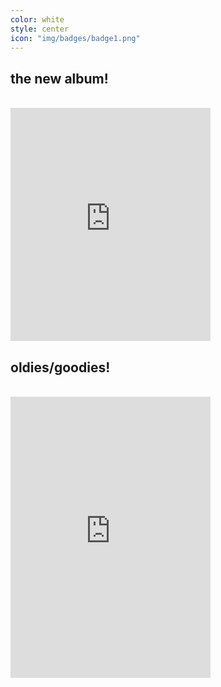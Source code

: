 ```yaml
---
color: white 
style: center
icon: "img/badges/badge1.png"
---
```



<div>
<h2><strong>the new album!</strong></h2>
<br>
<iframe style="border: 0; min-width: 320px; width: 50%; height: 373px;" src="http://bandcamp.com/EmbeddedPlayer/album=1882608609/size=large/bgcol=333333/linkcol=e99708/artwork=small/transparent=true/" seamless><a href="http://music.runawayfive.com/album/lunar-colony-revolt">Lunar Colony Revolt by The Runaway Five</a></iframe>
</div>

<div>
<h2><strong>oldies/goodies!</strong></h2>
<br>
<iframe width="50%" height="450" style="min-width: 320px" scrolling="no" frameborder="no" src="https://w.soundcloud.com/player/?url=https%3A//api.soundcloud.com/playlists/7276825&amp;color=0066cc&amp;auto_play=false&amp;hide_related=false&amp;show_comments=true&amp;show_user=true&amp;show_reposts=false"></iframe>
</div>
